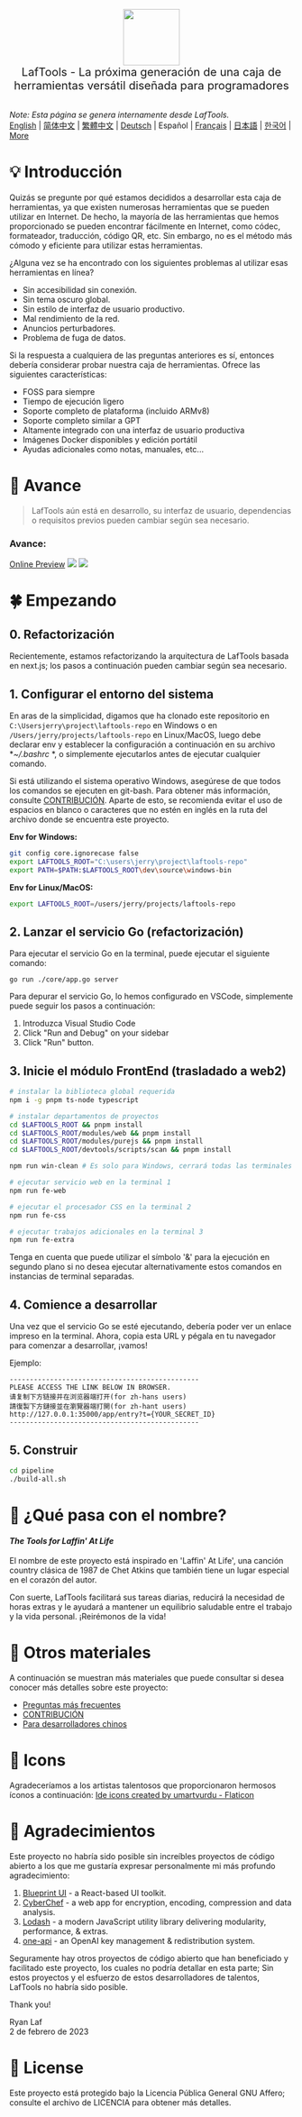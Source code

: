 <p align="center">
<img width="100" src="https://github.com/work7z/LafTools/blob/dev/modules/web2/public/static/icon.png?raw=true"></img>
<br>
<span style="font-size:20px">LafTools - La próxima generación de una caja de herramientas versátil diseñada para programadores
</span>
<!-- <center>
<div style="text-align:center;">
<a target="_blank" href="http://cloud.laf-tools.com">Vista previa de la versión Insider de LafTools</a>
</div>
</center> -->
<br><br>
</p>

<i>Note: Esta página se genera internamente desde LafTools.</i> <br/> [English](/docs/en_US/README.md)  |  [简体中文](/docs/zh_CN/README.md)  |  [繁體中文](/docs/zh_HK/README.md)  |  [Deutsch](/docs/de/README.md)  |  Español  |  [Français](/docs/fr/README.md)  |  [日本語](/docs/ja/README.md)  |  [한국어](/docs/ko/README.md) | [More](/docs/) <br/>

# 💡 Introducción

Quizás se pregunte por qué estamos decididos a desarrollar esta caja de herramientas, ya que existen numerosas herramientas que se pueden utilizar en Internet. De hecho, la mayoría de las herramientas que hemos proporcionado se pueden encontrar fácilmente en Internet, como códec, formateador, traducción, código QR, etc. Sin embargo, no es el método más cómodo y eficiente para utilizar estas herramientas.

¿Alguna vez se ha encontrado con los siguientes problemas al utilizar esas herramientas en línea?

- Sin accesibilidad sin conexión.
- Sin tema oscuro global.
- Sin estilo de interfaz de usuario productivo.
- Mal rendimiento de la red.
- Anuncios perturbadores.
- Problema de fuga de datos.

Si la respuesta a cualquiera de las preguntas anteriores es sí, entonces debería considerar probar nuestra caja de herramientas. Ofrece las siguientes características:

- FOSS para siempre
- Tiempo de ejecución ligero
- Soporte completo de plataforma (incluido ARMv8)
- Soporte completo similar a GPT
- Altamente integrado con una interfaz de usuario productiva
- Imágenes Docker disponibles y edición portátil
- Ayudas adicionales como notas, manuales, etc...

# 🌠 Avance

> LafTools aún está en desarrollo, su interfaz de usuario, dependencias o requisitos previos pueden cambiar según sea necesario.

### Avance:

[Online Preview](http://cloud.laf-tools.com)
![](https://github.com/work7z/LafTools/blob/dev/devtools/images/preview.png?raw=true)
![](https://github.com/work7z/LafTools/blob/dev/devtools/images/preview-dark.png?raw=true)

# 🍀 Empezando

## 0. Refactorización

Recientemente, estamos refactorizando la arquitectura de LafTools basada en next.js; los pasos a continuación pueden cambiar según sea necesario.

## 1. Configurar el entorno del sistema

En aras de la simplicidad, digamos que ha clonado este repositorio en `C:\Usersjerry\project\laftools-repo` en Windows o en `/Users/jerry/projects/laftools-repo` en Linux/MacOS, luego debe declarar env y establecer la configuración a continuación en su archivo **~/.bashrc* *, o simplemente ejecutarlos antes de ejecutar cualquier comando.

Si está utilizando el sistema operativo Windows, asegúrese de que todos los comandos se ejecuten en git-bash. Para obtener más información, consulte [CONTRIBUCIÓN](./docs/CONTRIBUCIÓN.md). Aparte de esto, se recomienda evitar el uso de espacios en blanco o caracteres que no estén en inglés en la ruta del archivo donde se encuentra este proyecto.

**Env for Windows:**

```bash
git config core.ignorecase false
export LAFTOOLS_ROOT="C:\users\jerry\project\laftools-repo"
export PATH=$PATH:$LAFTOOLS_ROOT\dev\source\windows-bin
```

**Env for Linux/MacOS:**

```bash
export LAFTOOLS_ROOT=/users/jerry/projects/laftools-repo
```

## 2. Lanzar el servicio Go (refactorización)

Para ejecutar el servicio Go en la terminal, puede ejecutar el siguiente comando:

```shell
go run ./core/app.go server
```

Para depurar el servicio Go, lo hemos configurado en VSCode, simplemente puede seguir los pasos a continuación:

1. Introduzca Visual Studio Code
2. Click "Run and Debug" on your sidebar
3. Click "Run" button.

## 3. Inicie el módulo FrontEnd (trasladado a web2)

```bash
# instalar la biblioteca global requerida
npm i -g pnpm ts-node typescript

# instalar departamentos de proyectos
cd $LAFTOOLS_ROOT && pnpm install
cd $LAFTOOLS_ROOT/modules/web && pnpm install
cd $LAFTOOLS_ROOT/modules/purejs && pnpm install
cd $LAFTOOLS_ROOT/devtools/scripts/scan && pnpm install

npm run win-clean # Es solo para Windows, cerrará todas las terminales y procesos anteriores.

# ejecutar servicio web en la terminal 1
npm run fe-web

# ejecutar el procesador CSS en la terminal 2
npm run fe-css

# ejecutar trabajos adicionales en la terminal 3
npm run fe-extra

```

Tenga en cuenta que puede utilizar el símbolo '&' para la ejecución en segundo plano si no desea ejecutar alternativamente estos comandos en instancias de terminal separadas.

## 4. Comience a desarrollar

Una vez que el servicio Go se esté ejecutando, debería poder ver un enlace impreso en la terminal. Ahora, copia esta URL y pégala en tu navegador para comenzar a desarrollar, ¡vamos!

Ejemplo:

```output
-----------------------------------------------
PLEASE ACCESS THE LINK BELOW IN BROWSER.
请复制下方链接并在浏览器端打开(for zh-hans users)
請復製下方鏈接並在瀏覽器端打開(for zh-hant users)
http://127.0.0.1:35000/app/entry?t={YOUR_SECRET_ID}
-----------------------------------------------
```

## 5. Construir

```bash
cd pipeline
./build-all.sh
```

# 🌱 ¿Qué pasa con el nombre?

#### _The Tools for Laffin' At Life_

El nombre de este proyecto está inspirado en 'Laffin' At Life', una canción country clásica de 1987 de Chet Atkins que también tiene un lugar especial en el corazón del autor.

Con suerte, LafTools facilitará sus tareas diarias, reducirá la necesidad de horas extras y le ayudará a mantener un equilibrio saludable entre el trabajo y la vida personal. ¡Reirémonos de la vida!

# 📑 Otros materiales

A continuación se muestran más materiales que puede consultar si desea conocer más detalles sobre este proyecto:

- [Preguntas más frecuentes](/docs/es/FAQ.md)
- [CONTRIBUCIÓN](/docs/es/CONTRIBUTION.md)
- [Para desarrolladores chinos](/devtools/notes/common/issues.md)

# 💐 Icons

Agradeceríamos a los artistas talentosos que proporcionaron hermosos íconos a continuación:
<a href="https://www.flaticon.com/free-icons/ide" title="ide icons">Ide icons created by umartvurdu - Flaticon</a>

# 🙏 Agradecimientos

Este proyecto no habría sido posible sin increíbles proyectos de código abierto a los que me gustaría expresar personalmente mi más profundo agradecimiento:

1. [Blueprint UI](https://blueprintjs.com/) - a React-based UI toolkit.
1. [CyberChef](https://github.com/gchq/CyberChef/tree/master) - a web app for encryption, encoding, compression and data analysis.
1. [Lodash](https://github.com/lodash/lodash) - a modern JavaScript utility library delivering modularity, performance, & extras.
1. [one-api](https://github.com/songquanpeng/one-api) - an OpenAI key management & redistribution system.

Seguramente hay otros proyectos de código abierto que han beneficiado y facilitado este proyecto, los cuales no podría detallar en esta parte; Sin estos proyectos y el esfuerzo de estos desarrolladores de talentos, LafTools no habría sido posible.

Thank you!

Ryan Laf  
2 de febrero de 2023

# 🪪 License

Este proyecto está protegido bajo la Licencia Pública General GNU Affero; consulte el archivo de LICENCIA para obtener más detalles.
